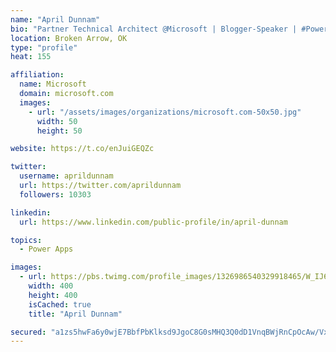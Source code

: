 ```yaml
---
name: "April Dunnam"
bio: "Partner Technical Architect @Microsoft | Blogger-Speaker | #PowerApps, #PowerAutomate, #Office365, #SharePoint | #WIT | #Karaoke Queen"
location: Broken Arrow, OK
type: "profile"
heat: 155

affiliation:
  name: Microsoft
  domain: microsoft.com
  images:
    - url: "/assets/images/organizations/microsoft.com-50x50.jpg"
      width: 50
      height: 50

website: https://t.co/enJuiGEQZc

twitter:
  username: aprildunnam
  url: https://twitter.com/aprildunnam
  followers: 10303

linkedin:
  url: https://www.linkedin.com/public-profile/in/april-dunnam

topics:
  - Power Apps

images:
  - url: https://pbs.twimg.com/profile_images/1326986540329918465/W_IJ6Ih2_400x400.jpg
    width: 400
    height: 400
    isCached: true
    title: "April Dunnam"

secured: "a1zs5hwFa6y0wjE7BbfPbKlksd9JgoC8G0sMHQ3Q0dD1VnqBWjRnCpOcAw/VxFlGEiHmqKjLQ6ZqROYUOzp1D3Qd/eX3SnLFKMJw/WT4InY3tXqkRMed5gdHE19FTYPZ+OPf41t0rKx+iAsg8glaTxyrAlCGH1qWiI15zH+pA9P/BN/7JRsHZMgeIzwH76romqWIkIv48uycQXVrBwAMnZmpjRnXu/TWPUffqhlkFZZpADDB3Hw/2JCgVax7sHv1akGMa8w2YeVjlf5xnbZS+7rZrBxneV+U4SkZFO25K5JADaxkOBoAaNg2NP2QmLZ/hYd9RzA65fKHTZYqJzgfRHcc2jEuhEwq+DuKNb9p12ZsDaPXl9E+Dh2ulXiTOAcF+us4ZBVwTsIZd9RVhpOlDFEzggCH9gpDS1lZ63Z/o8M=;C6cHURBDrrEapsq+tEh/1w=="
---
```



